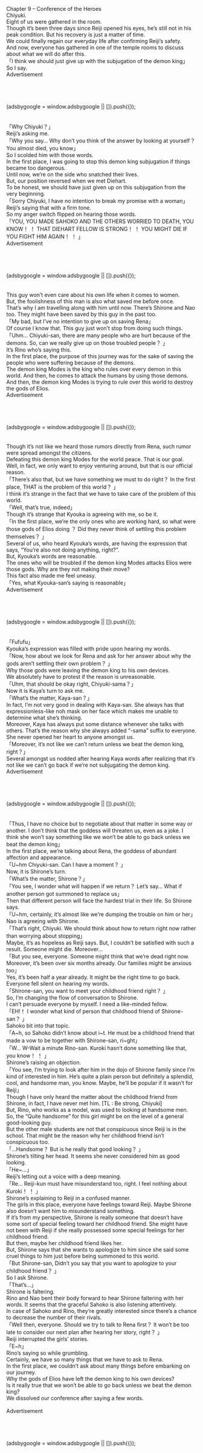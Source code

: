 <br/>
<br/>
<br/>
Chapter 9 – Conference of the Heroes<br/>
Chiyuki.<br/>
Eight of us were gathered in the room.<br/>
Though it’s been three days since Reiji opened his eyes, he’s still not in his peak condition. But his recovery is just a matter of time.<br/>
We could finally regain our everyday life after confirming Reiji’s safety.<br/>
And now, everyone has gathered in one of the temple rooms to discuss about what we will do after this.<br/>
「I think we should just give up with the subjugation of the demon king」<br/>
So I say.<br/>
Advertisement<br/>
<br/>
<br/>
<br/>
<br/>
     (adsbygoogle = window.adsbygoogle || []).push({});<br/>
<br/>
<br/>
「Why Chiyuki？」<br/>
Reiji’s asking me.<br/>
「Why you say… Why don’t you think of the answer by looking at yourself？ You almost died, you know」<br/>
So I scolded him with those words.<br/>
In the first place, I was going to stop this demon king subjugation if things became too dangerous.<br/>
Until now, we’re on the side who snatched their lives.<br/>
But, our position reversed when we met Diehart.<br/>
To be honest, we should have just given up on this subjugation from the very beginning.<br/>
「Sorry Chiyuki, I have no intention to break my promise with a woman」<br/>
Reiji’s saying that with a firm tone.<br/>
So my anger switch flipped on hearing those words.<br/>
「YOU, YOU MADE SAHOKO AND THE OTHERS WORRIED TO DEATH, YOU KNOW！ ！ THAT DIEHART FELLOW IS STRONG！ ！ YOU MIGHT DIE IF YOU FIGHT HIM AGAIN！ ！ 」<br/>
Advertisement<br/>
<br/>
<br/>
<br/>
<br/>
     (adsbygoogle = window.adsbygoogle || []).push({});<br/>
<br/>
<br/>
This guy won’t even care about his own life when it comes to women.<br/>
But, the foolishness of this man is also what saved me before once.<br/>
That’s why I am travelling along with him until now. There’s Shirone and Nao too. They might have been saved by this guy in the past too.<br/>
「My bad, but I’ve no intention to give up on saving Rena」<br/>
Of course I know that. This guy just won’t stop from doing such things.<br/>
「Uhm… Chiyuki-san, there are many people who are hurt because of the demons. So, can we really give up on those troubled people？ 」<br/>
It’s Rino who’s saying this.<br/>
In the first place, the purpose of this journey was for the sake of saving the people who were suffering because of the demons.<br/>
The demon king Modes is the king who rules over every demon in this world. And then, he comes to attack the humans by using those demons.<br/>
And then, the demon king Modes is trying to rule over this world to destroy the gods of Elios.<br/>
Advertisement<br/>
<br/>
<br/>
<br/>
<br/>
     (adsbygoogle = window.adsbygoogle || []).push({});<br/>
<br/>
<br/>
Though it’s not like we heard those rumors directly from Rena, such rumor were spread amongst the citizens.<br/>
Defeating this demon king Modes for the world peace. That is our goal.<br/>
Well, in fact, we only want to enjoy venturing around, but that is our official reason.<br/>
「There’s also that, but we have something we must to do right？ In the first place, THAT is the problem of this world？ 」<br/>
I think it’s strange in the fact that we have to take care of the problem of this world.<br/>
「Well, that’s true, indeed」<br/>
Though it’s strange that Kyouka is agreeing with me, so be it.<br/>
「In the first place, we’re the only ones who are working hard, so what were those gods of Elios doing ？ Did they never think of settling this problem themselves？ 」<br/>
Several of us, who heard Kyouka’s words, are having the expression that says, “You’re also not doing anything, right?”.<br/>
But, Kyouka’s words are reasonable.<br/>
The ones who will be troubled if the demon king Modes attacks Elios were those gods. Why are they not making their move?<br/>
This fact also made me feel uneasy.<br/>
「Yes, what Kyouka-san’s saying is reasonable」<br/>
Advertisement<br/>
<br/>
<br/>
<br/>
<br/>
     (adsbygoogle = window.adsbygoogle || []).push({});<br/>
<br/>
<br/>
「Fufufu」<br/>
Kyouka’s expression was filled with pride upon hearing my words.<br/>
「Now, how about we look for Rena and ask for her answer about why the gods aren’t settling their own problem？ 」<br/>
Why those gods were leaving the demon king to his own devices.<br/>
We absolutely have to protest if the reason is unreasonable.<br/>
「Uhm, that should be okay right, Chiyuki-sama？」<br/>
Now it is Kaya’s turn to ask me.<br/>
「What’s the matter, Kaya-san？」<br/>
In fact, I’m not very good in dealing with Kaya-san. She always has that expressionless-like noh mask on her face which makes me unable to determine what she’s thinking.<br/>
Moreover, Kaya has always put some distance whenever she talks with others. That’s the reason why she always added “-sama” suffix to everyone. She never opened her heart to anyone amongst us.<br/>
「Moreover, it’s not like we can’t return unless we beat the demon king, right？」<br/>
Several amongst us nodded after hearing Kaya words after realizing that it’s not like we can’t go back if we’re not subjugating the demon king.<br/>
Advertisement<br/>
<br/>
<br/>
<br/>
<br/>
     (adsbygoogle = window.adsbygoogle || []).push({});<br/>
<br/>
<br/>
「Thus, I have no choice but to negotiate about that matter in some way or another. I don’t think that the goddess will threaten us, even as a joke. I think she won’t say something like we won’t be able to go back unless we beat the demon king」<br/>
In the first place, we’re talking about Rena, the goddess of abundant affection and appearance.<br/>
「U~hm Chiyuki-san. Can I have a moment？ 」<br/>
Now, it is Shirone’s turn.<br/>
「What’s the matter, Shirone？」<br/>
「You see, I wonder what will happen if we return？ Let’s say… What if another person got summoned to replace us」<br/>
Then that different person will face the hardest trial in their life. So Shirone says.<br/>
「U~hm, certainly, it’s almost like we’re dumping the trouble on him or her」<br/>
Nao is agreeing with Shirone.<br/>
「That’s right, Chiyuki. We should think about how to return right now rather than worrying about stopping」<br/>
Maybe, it’s as hopeless as Reiji says. But, I couldn’t be satisfied with such a result. Someone might die. Moreover…<br/>
「But you see, everyone. Someone might think that we’re dead right now. Moreover, it’s been over six months already. Our families might be anxious too」<br/>
Yes, it’s been half a year already. It might be the right time to go back.<br/>
Everyone fell silent on hearing my words.<br/>
「Shirone-san, you want to meet your childhood friend right？ 」<br/>
So, I’m changing the flow of conversation to Shirone.<br/>
I can’t persuade everyone by myself. I need a like-minded fellow.<br/>
「EH!！ I wonder what kind of person that childhood friend of Shirone-san？ 」<br/>
Sahoko bit into that topic.<br/>
「A~h, so Sahoko didn’t know about i~t. He must be a childhood friend that made a vow to be together with Shirone-san, ri~ght」<br/>
「W… W-Wait a minute Rino-san. Kuroki hasn’t done something like that, you know！ ！ 」<br/>
Shirone’s raising an objection.<br/>
「You see, I’m trying to look after him in the dojo of Shirone family since I’m kind of interested in him. He’s quite a plain person but definitely a splendid, cool, and handsome man, you know. Maybe, he’ll be popular if it wasn’t for Reiji」<br/>
Though I have only heard the matter about the childhood friend from Shirone, in fact, I have never met him. [TL : Be strong, Chiyuki]<br/>
But, Rino, who works as a model, was used to looking at handsome men. So, the “Quite handsome” for this girl might be on the level of a general good-looking guy.<br/>
But the other male students are not that conspicuous since Reiji is in the school. That might be the reason why her childhood friend isn’t conspicuous too.<br/>
「…Handsome？ But is he really that good looking？ 」<br/>
Shirone’s tilting her head. It seems she never considered him as good looking.<br/>
「He~…」<br/>
Reiji’s letting out a voice with a deep meaning.<br/>
「Re… Reiji-kun must have misunderstand too, right. I feel nothing about Kuroki！ ！ 」<br/>
Shirone’s explaining to Reiji in a confused manner.<br/>
The girls in this place, everyone have feelings toward Reiji. Maybe Shirone also doesn’t want him to misunderstand something.<br/>
If it’s from my perspective, Shirone is really someone that doesn’t have some sort of special feeling toward her childhood friend. She might have not been with Reiji if she really possessed some special feelings for her childhood friend.<br/>
But then, maybe her childhood friend likes her.<br/>
But, Shirone says that she wants to apologize to him since she said some cruel things to him just before being summoned to this world.<br/>
「But Shirone-san, Didn’t you say that you want to apologize to your childhood friend？ 」<br/>
So I ask Shirone.<br/>
「That’s…」<br/>
Shirone is faltering.<br/>
Rino and Nao bent their body forward to hear Shirone faltering with her words. It seems that the graceful Sahoko is also listening attentively.<br/>
In case of Sahoko and Rino, they’re greatly interested since there’s a chance to decrease the number of their rivals.<br/>
「Well then, everyone. Should we try to talk to Rena first？ It won’t be too late to consider our next plan after hearing her story, right？ 」<br/>
Reiji interrupted the girls’ stories.<br/>
「E~h」<br/>
Rino’s saying so while grumbling.<br/>
Certainly, we have so many things that we have to ask to Rena.<br/>
In the first place, we couldn’t ask about many things before embarking on our journey.<br/>
Why the gods of Elios have left the demon king to his own devices?<br/>
Is it really true that we won’t be able to go back unless we beat the demon king?<br/>
We dissolved our conference after saying a few words.<br/>
<br/>
Advertisement<br/>
<br/>
<br/>
<br/>
<br/>
     (adsbygoogle = window.adsbygoogle || []).push({});<br/>
<br/>
 <br/>
<br/>
<br/>
<br/>
<br/>
